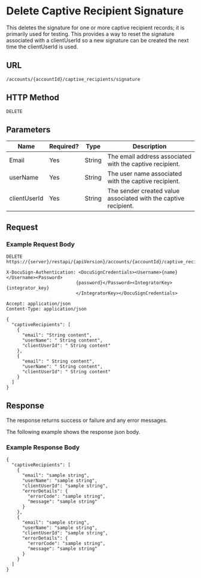 # Delete Captive Recipient Signature

This deletes the signature for one or more captive recipient records;
it is primarily used for testing. This provides a way to reset the signature
associated with a clientUserId so a new signature can be created the next time the clientUserId is used.

## URL

    /accounts/{accountId}/captive_recipients/signature

## HTTP Method

    DELETE

## Parameters

|Name|Required?|Type|Description|
|----|---------|----|-----------|
|Email|Yes|String|The email address associated with the captive recipient.|
|userName|Yes|String|The user name associated with the captive recipient.|
|clientUserId|Yes|String|The sender created value associated with the captive recipient.|

## Request

### Example Request Body

    DELETE https://{server}/restapi/{apiVersion}/accounts/{accountId}/captive_recipients/signature
    
    X-DocuSign-Authentication: <DocuSignCredentials><Username>{name}</Username><Password>
                              {password}</Password><IntegratorKey>{integrator_key}
                              </IntegratorKey></DocuSignCredentials>
    
    Accept: application/json
    Content-Type: application/json
    
    {
      "captiveRecipients": [
        {
          "email": "String content",
          "userName": " String content",
          "clientUserId": " String content"
        },
        {
          "email": " String content",
          "userName": " String content",
          "clientUserId": " String content"
        }
      ]
    }

## Response

The response returns success or failure and any error messages.

The following example shows the response json body.

### Example Response Body

    {
      "captiveRecipients": [
        {
          "email": "sample string",
          "userName": "sample string",
          "clientUserId": "sample string",
          "errorDetails": {
            "errorCode": "sample string",
            "message": "sample string"
          }
        },
        {
          "email": "sample string",
          "userName": "sample string",
          "clientUserId": "sample string",
          "errorDetails": {
            "errorCode": "sample string",
            "message": "sample string"
          }
        }
      ]
    }

